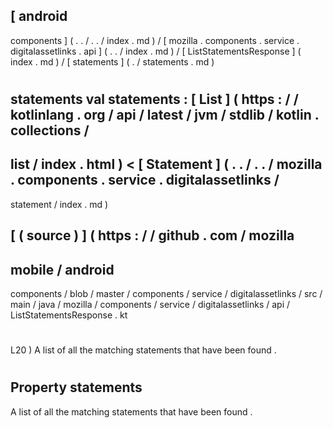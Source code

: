[
android
-
components
]
(
.
.
/
.
.
/
index
.
md
)
/
[
mozilla
.
components
.
service
.
digitalassetlinks
.
api
]
(
.
.
/
index
.
md
)
/
[
ListStatementsResponse
]
(
index
.
md
)
/
[
statements
]
(
.
/
statements
.
md
)
#
statements
val
statements
:
[
List
]
(
https
:
/
/
kotlinlang
.
org
/
api
/
latest
/
jvm
/
stdlib
/
kotlin
.
collections
/
-
list
/
index
.
html
)
<
[
Statement
]
(
.
.
/
.
.
/
mozilla
.
components
.
service
.
digitalassetlinks
/
-
statement
/
index
.
md
)
>
[
(
source
)
]
(
https
:
/
/
github
.
com
/
mozilla
-
mobile
/
android
-
components
/
blob
/
master
/
components
/
service
/
digitalassetlinks
/
src
/
main
/
java
/
mozilla
/
components
/
service
/
digitalassetlinks
/
api
/
ListStatementsResponse
.
kt
#
L20
)
A
list
of
all
the
matching
statements
that
have
been
found
.
#
#
#
Property
statements
-
A
list
of
all
the
matching
statements
that
have
been
found
.
